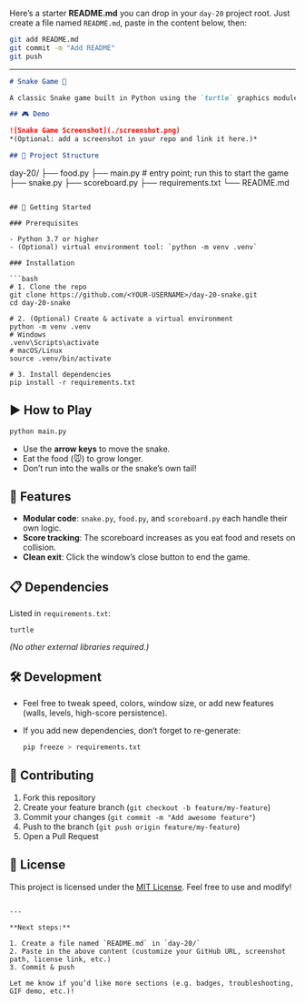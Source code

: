 Here’s a starter **README.md** you can drop in your `day-20` project root. Just create a file named `README.md`, paste in the content below, then:

```bash
git add README.md
git commit -m "Add README"
git push
```

---

```markdown
# Snake Game 🐍

A classic Snake game built in Python using the `turtle` graphics module.

## 🎮 Demo

![Snake Game Screenshot](./screenshot.png)  
*(Optional: add a screenshot in your repo and link it here.)*

## 📂 Project Structure

```

day-20/
├── food.py
├── main.py        # entry point; run this to start the game
├── snake.py
├── scoreboard.py
├── requirements.txt
└── README.md

````

## 🚀 Getting Started

### Prerequisites

- Python 3.7 or higher  
- (Optional) virtual environment tool: `python -m venv .venv`

### Installation

```bash
# 1. Clone the repo
git clone https://github.com/<YOUR-USERNAME>/day-20-snake.git
cd day-20-snake

# 2. (Optional) Create & activate a virtual environment
python -m venv .venv
# Windows
.venv\Scripts\activate
# macOS/Linux
source .venv/bin/activate

# 3. Install dependencies
pip install -r requirements.txt
````

## ▶️ How to Play

```bash
python main.py
```

* Use the **arrow keys** to move the snake.
* Eat the food (🐭) to grow longer.
* Don’t run into the walls or the snake’s own tail!

## 🔧 Features

* **Modular code**: `snake.py`, `food.py`, and `scoreboard.py` each handle their own logic.
* **Score tracking**: The scoreboard increases as you eat food and resets on collision.
* **Clean exit**: Click the window’s close button to end the game.

## 📋 Dependencies

Listed in `requirements.txt`:

```
turtle
```

*(No other external libraries required.)*

## 🛠️ Development

* Feel free to tweak speed, colors, window size, or add new features (walls, levels, high-score persistence).
* If you add new dependencies, don’t forget to re-generate:

  ```bash
  pip freeze > requirements.txt
  ```

## 🤝 Contributing

1. Fork this repository
2. Create your feature branch (`git checkout -b feature/my-feature`)
3. Commit your changes (`git commit -m "Add awesome feature"`)
4. Push to the branch (`git push origin feature/my-feature`)
5. Open a Pull Request

## 📄 License

This project is licensed under the [MIT License](LICENSE).
Feel free to use and modify!

```

---

**Next steps:**

1. Create a file named `README.md` in `day-20/`  
2. Paste in the above content (customize your GitHub URL, screenshot path, license link, etc.)  
3. Commit & push  

Let me know if you’d like more sections (e.g. badges, troubleshooting, GIF demo, etc.)!
```
